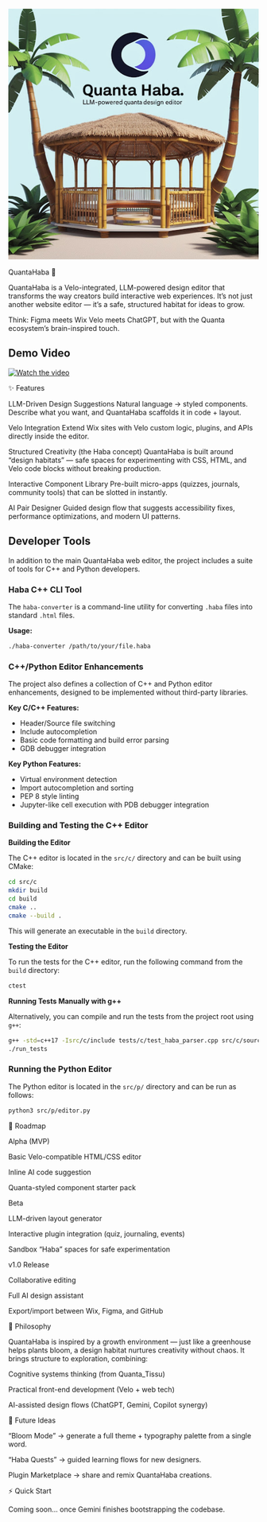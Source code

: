 ![QuantaHaba Logo](docs/images/logo.jpg)

QuantaHaba 🌱

QuantaHaba is a Velo-integrated, LLM-powered design editor that transforms the way creators build interactive web experiences. It’s not just another website editor — it’s a safe, structured habitat for ideas to grow.

Think: Figma meets Wix Velo meets ChatGPT, but with the Quanta ecosystem’s brain-inspired touch.

## Demo Video

[![Watch the video](https://img.youtube.com/vi/3Mglddunz5s/0.jpg)](https://www.youtube.com/watch?v=3Mglddunz5s)

✨ Features

LLM-Driven Design Suggestions
Natural language → styled components. Describe what you want, and QuantaHaba scaffolds it in code + layout.

Velo Integration
Extend Wix sites with Velo custom logic, plugins, and APIs directly inside the editor.

Structured Creativity (the Haba concept)
QuantaHaba is built around “design habitats” — safe spaces for experimenting with CSS, HTML, and Velo code blocks without breaking production.

Interactive Component Library
Pre-built micro-apps (quizzes, journals, community tools) that can be slotted in instantly.

AI Pair Designer
Guided design flow that suggests accessibility fixes, performance optimizations, and modern UI patterns.

## Developer Tools

In addition to the main QuantaHaba web editor, the project includes a suite of tools for C++ and Python developers.

### Haba C++ CLI Tool

The `haba-converter` is a command-line utility for converting `.haba` files into standard `.html` files.

**Usage:**
```bash
./haba-converter /path/to/your/file.haba
```

### C++/Python Editor Enhancements

The project also defines a collection of C++ and Python editor enhancements, designed to be implemented without third-party libraries.

**Key C/C++ Features:**
- Header/Source file switching
- Include autocompletion
- Basic code formatting and build error parsing
- GDB debugger integration

**Key Python Features:**
- Virtual environment detection
- Import autocompletion and sorting
- PEP 8 style linting
- Jupyter-like cell execution with PDB debugger integration

### Building and Testing the C++ Editor

**Building the Editor**

The C++ editor is located in the `src/c/` directory and can be built using CMake:

```bash
cd src/c
mkdir build
cd build
cmake ..
cmake --build .
```

This will generate an executable in the `build` directory.

**Testing the Editor**

To run the tests for the C++ editor, run the following command from the `build` directory:

```bash
ctest
```

**Running Tests Manually with g++**

Alternatively, you can compile and run the tests from the project root using `g++`:

```bash
g++ -std=c++17 -Isrc/c/include tests/c/test_haba_parser.cpp src/c/source/HabaParser.cpp -o run_tests
./run_tests
```

### Running the Python Editor

The Python editor is located in the `src/p/` directory and can be run as follows:

```bash
python3 src/p/editor.py
```

🚀 Roadmap

Alpha (MVP)

Basic Velo-compatible HTML/CSS editor

Inline AI code suggestion

Quanta-styled component starter pack

Beta

LLM-driven layout generator

Interactive plugin integration (quiz, journaling, events)

Sandbox “Haba” spaces for safe experimentation

v1.0 Release

Collaborative editing

Full AI design assistant

Export/import between Wix, Figma, and GitHub

🧠 Philosophy

QuantaHaba is inspired by a growth environment — just like a greenhouse helps plants bloom, a design habitat nurtures creativity without chaos.
It brings structure to exploration, combining:

Cognitive systems thinking (from Quanta_Tissu)

Practical front-end development (Velo + web tech)

AI-assisted design flows (ChatGPT, Gemini, Copilot synergy)

🔮 Future Ideas

“Bloom Mode” → generate a full theme + typography palette from a single word.

“Haba Quests” → guided learning flows for new designers.

Plugin Marketplace → share and remix QuantaHaba creations.

⚡ Quick Start

Coming soon... once Gemini finishes bootstrapping the codebase.